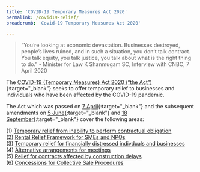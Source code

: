 ```yaml
---
title: 'COVID-19 Temporary Measures Act 2020'
permalink: /covid19-relief/
breadcrumb: 'Covid-19 Temporary Measures Act 2020'

---
```


> “You’re looking at economic devastation. Businesses destroyed, people’s lives ruined, and in such a situation, you don’t talk contract. You talk equity, you talk justice, you talk about what is the right thing to do.” - Minister for Law K Shanmugam SC, Interview with CNBC, 7 April 2020


The [COVID-19 (Temporary Measures) Act 2020 (“the Act”)](https://sso.agc.gov.sg/Act/COVID19TMA2020){:target="_blank"} seeks to offer temporary relief to businesses and individuals who have been affected by the COVID-19 pandemic.
 
The Act which was passed on [7 April](https://sso.agc.gov.sg/Act/COVID19TMA2020){:target="_blank"} and the subsequent amendments on [5 June](https://sso.agc.gov.sg/Acts-Supp/29-2020/Published/20200618?DocDate=20200618){:target="_blank"} and [18 September](https://sso.agc.gov.sg/Acts-Supp/30-2020/Published/20200922?DocDate=20200922){:target="_blank"} cover the following areas: 

(1) [Temporary relief from inability to perform contractual obligation](https://www.mlaw.gov.sg/covid19-relief/temporary-relief-from-inability-to-perform-contract)<br>
(2)	[Rental Relief Framework for SMEs and NPOs](https://www.mlaw.gov.sg/covid19-relief/rental-relief-framework-for-smes)<br>
(3)	[Temporary relief for financially distressed indivduals and businesses](https://www.mlaw.gov.sg/covid19-relief/temporary-relief-individuals-businesses)<br>
(4) [Alternative arrangements for meetings](https://www.mlaw.gov.sg/covid19-relief/alternative)<br>
(5)	[Relief for contracts affected by construction delays](https://www.mlaw.gov.sg/covid19-relief/relief-for-contracts-construction-delays)<br>
(6) [Concessions for Collective Sale Procedures](https://www.mlaw.gov.sg/covid19-relief/collective-sale)<br>
